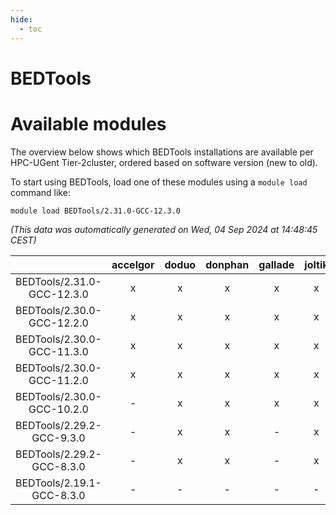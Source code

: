 ```yaml
---
hide:
  - toc
---
```


BEDTools
========

# Available modules


The overview below shows which BEDTools installations are available per HPC-UGent Tier-2cluster, ordered based on software version (new to old).

To start using BEDTools, load one of these modules using a `module load` command like:

```shell
module load BEDTools/2.31.0-GCC-12.3.0
```

*(This data was automatically generated on Wed, 04 Sep 2024 at 14:48:45 CEST)*  

| |accelgor|doduo|donphan|gallade|joltik|shinx|skitty|
| :---: | :---: | :---: | :---: | :---: | :---: | :---: | :---: |
|BEDTools/2.31.0-GCC-12.3.0|x|x|x|x|x|x|x|
|BEDTools/2.30.0-GCC-12.2.0|x|x|x|x|x|-|x|
|BEDTools/2.30.0-GCC-11.3.0|x|x|x|x|x|x|x|
|BEDTools/2.30.0-GCC-11.2.0|x|x|x|x|x|-|x|
|BEDTools/2.30.0-GCC-10.2.0|-|x|x|x|x|-|x|
|BEDTools/2.29.2-GCC-9.3.0|-|x|x|-|x|-|x|
|BEDTools/2.29.2-GCC-8.3.0|-|x|x|-|x|-|x|
|BEDTools/2.19.1-GCC-8.3.0|-|-|-|-|-|-|x|
